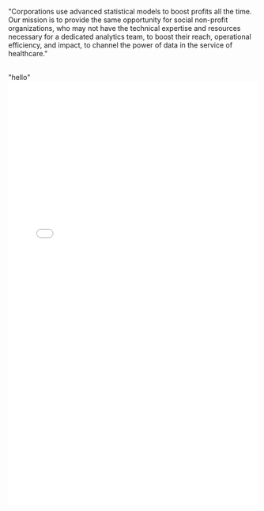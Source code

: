 
"Corporations use advanced statistical models to boost profits all the time. Our mission is to provide the same opportunity for social non-profit organizations, who may not have the technical expertise and resources necessary for a dedicated analytics team, to boost their reach, operational efficiency, and impact, to channel the power of data in the service of healthcare."

<br>
"hello"
<embed src="assets/Biokind_23_Impact_Report.pdf" type="application/pdf" width="100%" height="855">

